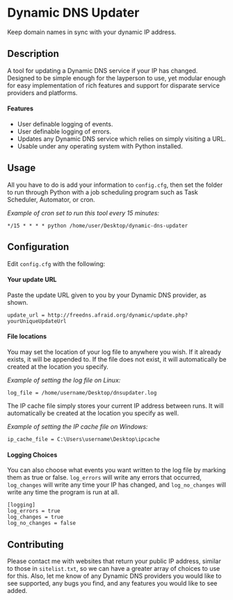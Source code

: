 Dynamic DNS Updater
===================

Keep domain names in sync with your dynamic IP address.

Description
-----------

A tool for updating a Dynamic DNS service if your IP has changed. Designed to be simple enough for the layperson to use, yet modular enough for easy implementation of rich features and support for disparate service providers and platforms.

#### Features

* User definable logging of events.
* User definable logging of errors.
* Updates any Dynamic DNS service which relies on simply visiting a URL.
* Usable under any operating system with Python installed.

Usage
-----

All you have to do is add your information to `config.cfg`, then set the folder to run through Python with a job scheduling program such as Task Scheduler, Automator, or cron.

*Example of cron set to run this tool every 15 minutes:*

	*/15 * * * * python /home/user/Desktop/dynamic-dns-updater

Configuration
-----

Edit `config.cfg` with the following:

#### Your update URL

Paste the update URL given to you by your Dynamic DNS provider, as shown.

	update_url = http://freedns.afraid.org/dynamic/update.php?yourUniqueUpdateUrl

#### File locations

You may set the location of your log file to anywhere you wish. If it already exists, it will be appended to. If the file does not exist, it will automatically be created at the location you specify.

*Example of setting the log file on Linux:*

	log_file = /home/username/Desktop/dnsupdater.log
	
The IP cache file simply stores your current IP address between runs. It will automatically be created at the location you specify as well.

*Example of setting the IP cache file on Windows:*
	
	ip_cache_file = C:\Users\username\Desktop\ipcache
	
#### Logging Choices

You can also choose what events you want written to the log file by marking them as true or false. `log_errors` will write any errors that occurred, `log_changes` will write any time your IP has changed, and `log_no_changes` will write any time the program is run at all.

	[logging]
	log_errors = true
	log_changes = true
	log_no_changes = false


Contributing
------------

Please contact me with websites that return your public IP address, similar to those in `sitelist.txt`, so we can have a greater array of choices to use for this. Also, let me know of any Dynamic DNS providers you would like to see supported, any bugs you find, and any features you would like to see added.